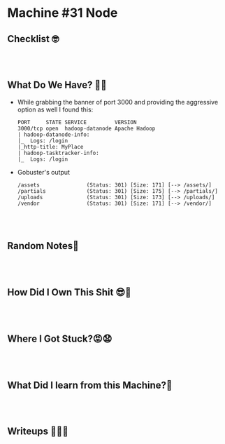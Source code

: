 # <span style="color:[COLOR]">Machine #31 Node</span>  



## <span style="color:[COLOR]">Checklist 🤓   



<br/><br/>


## <span style="color:[COLOR]">What Do We Have? 🤔🤔 
* While grabbing the banner of port 3000 and providing the aggressive option as well I found this:   
    ```
    PORT     STATE SERVICE         VERSION
    3000/tcp open  hadoop-datanode Apache Hadoop
    | hadoop-datanode-info: 
    |_  Logs: /login
    |_http-title: MyPlace
    | hadoop-tasktracker-info: 
    |_  Logs: /login
    ```

* Gobuster's output  
    ```
    /assets               (Status: 301) [Size: 171] [--> /assets/]
    /partials             (Status: 301) [Size: 175] [--> /partials/]
    /uploads              (Status: 301) [Size: 173] [--> /uploads/] 
    /vendor               (Status: 301) [Size: 171] [--> /vendor/]  
    ```
<br/><br/>


## <span style="color:[COLOR]">Random Notes👀

<br/><br/>  


## <span style="color:[COLOR]">How Did I Own This Shit 😎🥳  

<br/><br/>



## <span style="color:[COLOR]">Where I Got Stuck?😡😧  


<br/><br/>



## <span style="color:[COLOR]">What Did I learn from this Machine?👀  


<br/><br/>



## <span style="color:[COLOR]">Writeups ✍🏽📓   


<br/><br/>

<!-- @nested-tags:EXAMPLE/OF/NESTED/TAGS-->